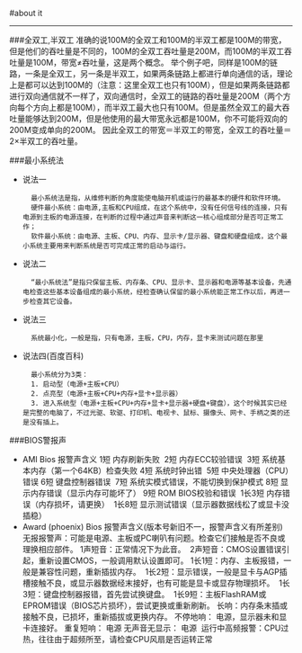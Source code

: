 #about it
***

###全双工,半双工
		准确的说100M的全双工和100M的半双工都是100M的带宽，但是他们的吞吐量是不同的，100M的全双工吞吐量是200M，而100M的半双工吞吐量是100M，带宽≠吞吐量，这是两个概念。
		举个例子吧，同样是100M的链路，一条是全双工，另一条是半双工，如果两条链路上都进行单向通信的话，理论上是都可以达到100M的（注意：这里全双工也只有100M），但是如果两条链路都进行双向通信就不一样了，双向通信时，全双工的链路的吞吐量是200M（两个方向每个方向上都是100M），而半双工最大也只有100M。但是虽然全双工的最大吞吐量能够达到200M，但是他使用的最大带宽永远都是100M，你不可能将双向的200M变成单向的200M。
		因此全双工的带宽＝半双工的带宽，全双工的吞吐量＝2×半双工的吞吐量。

###最小系统法
* 说法一

		最小系统法是指，从维修判断的角度能使电脑开机或运行的最基本的硬件和软件环境。
		硬件最小系统：由电源,主板和CPU组成，在这个系统中，没有任何信号线的连接，只有电源到主板的电源连接，在判断的过程中通过声音来判断这一核心组成部分是否可正常工作；
		软件最小系统：由电源、主板、CPU、内存、显示卡/显示器、键盘和硬盘组成，这个最小系统主要用来判断系统是否可完成正常的启动与运行。
		
* 说法二

		“最小系统法”是指只保留主板、内存条、CPU、显示卡、显示器和电源等基本设备，先通电检查这些基本设备组成的最小系统，经检查确认保留的最小系统能正常工作以后，再进一步检查其它设备。 
		
* 说法三

		系统最小化，一般是指，只有电源，主板，CPU，内存，显卡来测试问题在那里
		
* 说法四(百度百科)

		最小系统分为3类：
		1. 启动型（电源+主板+CPU）
		2. 点亮型（电源+主板+CPU+内存+显卡+显示器）
		3. 进入系统型（电源+主板+CPU+内存+显卡+显示器+硬盘+键盘），这个时候其实已经是完整的电脑了，不过光驱、软驱、打印机、电视卡、鼠标、摄像头、网卡、手柄之类的还是没有插上。

###BIOS警报声
* AMI Bios 报警声含义
1短 内存刷新失败 
2短 内存ECC较验错误 
3短 系统基本内存（第一个64KB）检查失败 4短 系统时钟出错 
5短 中央处理器（CPU）错误 6短 键盘控制器错误 
7短 系统实模式错误，不能切换到保护模式 8短 显示内存错误（显示内存可能坏了） 9短 ROM BIOS校验和错误 
1长3短 内存错误（内存损坏，请更换） 
1长8短 显示测试错误（显示器数据线松了或显卡没插稳）
* Award (phoenix) Bios 报警声含义(版本号新旧不一，报警声含义有所差别) 
无报报警声：可能是电源、主板或PC喇叭有问题。检查它们接触是否不良或理换相应部件。 1声短音：正常情况下为此音。 
2声短音：CMOS设置错误引起，重新设置CMOS，一般调用默认设置即可。 1长1短：内存、主板报错，一般是兼容性问题，重新插拔内存。 
1长2短：显示错误，一般是显卡与AGP插槽接触不良，或显示器数据经末接好，也有可能是显卡或显存物理损坏。 
1长3短：键盘控制器报错，首先尝试换键盘。 
1长9短：主板FlashRAM或EPROM错误（BIOS芯片损坏），尝试更换或重新刷新。 长响：内存条末插或接触不良，已损坏，重新插拔或更换内存。 不停地响： 电源，显示器未和显卡连接好。 重复短响： 电源 无声音无显示： 电源 
运行中高频报警：CPU过热，往往由于超频所至，请检查CPU风扇是否运转正常